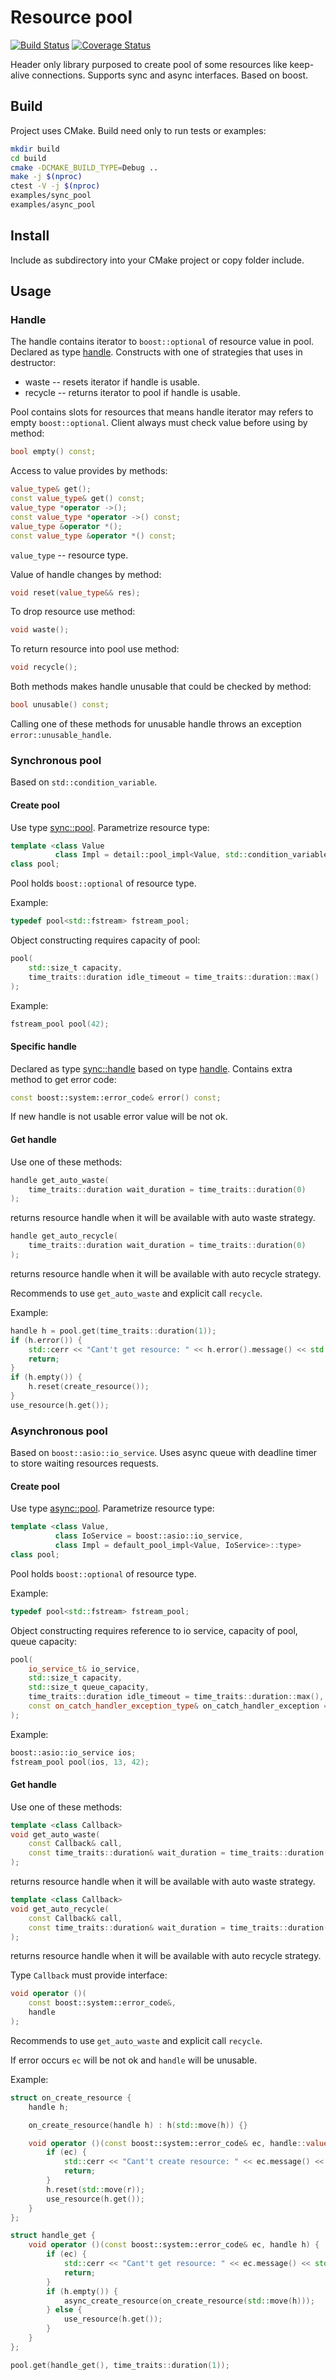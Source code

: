 # Resource pool

[![Build Status](https://travis-ci.org/elsid/resource_pool.svg?branch=master)](https://travis-ci.org/elsid/resource_pool)
[![Coverage Status](https://coveralls.io/repos/github/elsid/resource_pool/badge.svg?branch=master)](https://coveralls.io/github/elsid/resource_pool?branch=master)

Header only library purposed to create pool of some resources like keep-alive connections.
Supports sync and async interfaces. Based on boost.

## Build

Project uses CMake. Build need only to run tests or examples:
```bash
mkdir build
cd build
cmake -DCMAKE_BUILD_TYPE=Debug ..
make -j $(nproc)
ctest -V -j $(nproc)
examples/sync_pool
examples/async_pool
```

## Install

Include as subdirectory into your CMake project or copy folder include.

## Usage

### Handle

The handle contains iterator to ```boost::optional``` of resource value in pool.
Declared as type [handle](include/yamail/resource_pool/handle.hpp#L12-L59).
Constructs with one of strategies that uses in destructor:
* waste -- resets iterator if handle is usable.
* recycle -- returns iterator to pool if handle is usable.

Pool contains slots for resources that means handle iterator may refers to empty ```boost::optional```.
Client always must check value before using by method:
```c++
bool empty() const;
```

Access to value provides by methods:
```c++
value_type& get();
const value_type& get() const;
value_type *operator ->();
const value_type *operator ->() const;
value_type &operator *();
const value_type &operator *() const;
```

```value_type``` -- resource type.

Value of handle changes by method:
```c++
void reset(value_type&& res);
```

To drop resource use method:
```c++
void waste();
```

To return resource into pool use method:
```c++
void recycle();
```

Both methods makes handle unusable that could be checked by method:
```c++
bool unusable() const;
```

Calling one of these methods for unusable handle throws an exception ```error::unusable_handle```.

### Synchronous pool

Based on ```std::condition_variable```.

#### Create pool

Use type [sync::pool](include/yamail/resource_pool/sync/pool.hpp#L14-L54). Parametrize resource type:
```c++
template <class Value
          class Impl = detail::pool_impl<Value, std::condition_variable> >
class pool;
```

Pool holds ```boost::optional``` of resource type.

Example:
```c++
typedef pool<std::fstream> fstream_pool;
```

Object constructing requires capacity of pool:
```c++
pool(
    std::size_t capacity,
    time_traits::duration idle_timeout = time_traits::duration::max()
);
```

Example:
```c++
fstream_pool pool(42);
```

#### Specific handle

Declared as type [sync::handle](include/yamail/resource_pool/sync/handle.hpp#L14-L33)
based on type [handle](include/yamail/resource_pool/handle.hpp#L12-L59).
Contains extra method to get error code:
```c++
const boost::system::error_code& error() const;
```

If new handle is not usable error value will be not ok.

#### Get handle

Use one of these methods:
```c++
handle get_auto_waste(
    time_traits::duration wait_duration = time_traits::duration(0)
);
```
returns resource handle when it will be available with auto waste strategy.

```c++
handle get_auto_recycle(
    time_traits::duration wait_duration = time_traits::duration(0)
);
```
returns resource handle when it will be available with auto recycle strategy.

Recommends to use ```get_auto_waste``` and explicit call ```recycle```.

Example:
```c++
handle h = pool.get(time_traits::duration(1));
if (h.error()) {
    std::cerr << "Cant't get resource: " << h.error().message() << std::endl;
    return;
}
if (h.empty()) {
    h.reset(create_resource());
}
use_resource(h.get());
```

### Asynchronous pool

Based on ```boost::asio::io_service```. Uses async queue with deadline timer to store waiting resources requests.

#### Create pool

Use type [async::pool](include/yamail/resource_pool/async/pool.hpp#L36-L124). Parametrize resource type:
```c++
template <class Value,
          class IoService = boost::asio::io_service,
          class Impl = default_pool_impl<Value, IoService>::type>
class pool;
```

Pool holds ```boost::optional``` of resource type.

Example:
```c++
typedef pool<std::fstream> fstream_pool;
```

Object constructing requires reference to io service, capacity of pool, queue capacity:
```c++
pool(
    io_service_t& io_service,
    std::size_t capacity,
    std::size_t queue_capacity,
    time_traits::duration idle_timeout = time_traits::duration::max(),
    const on_catch_handler_exception_type& on_catch_handler_exception = detail::abort()
);
```

Example:
```c++
boost::asio::io_service ios;
fstream_pool pool(ios, 13, 42);
```

#### Get handle

Use one of these methods:
```c++
template <class Callback>
void get_auto_waste(
    const Callback& call,
    const time_traits::duration& wait_duration = time_traits::duration(0)
);
```
returns resource handle when it will be available with auto waste strategy.

```c++
template <class Callback>
void get_auto_recycle(
    const Callback& call,
    const time_traits::duration& wait_duration = time_traits::duration(0)
);
```
returns resource handle when it will be available with auto recycle strategy.

Type ```Callback``` must provide interface:
```c++
void operator ()(
    const boost::system::error_code&,
    handle
);
```

Recommends to use ```get_auto_waste``` and explicit call ```recycle```.

If error occurs ```ec``` will be not ok and ```handle``` will be unusable.

Example:
```c++
struct on_create_resource {
    handle h;

    on_create_resource(handle h) : h(std::move(h)) {}

    void operator ()(const boost::system::error_code& ec, handle::value_type&& r) {
        if (ec) {
            std::cerr << "Cant't create resource: " << ec.message() << std::endl;
            return;
        }
        h.reset(std::move(r));
        use_resource(h.get());
    }
};

struct handle_get {
    void operator ()(const boost::system::error_code& ec, handle h) {
        if (ec) {
            std::cerr << "Cant't get resource: " << ec.message() << std::endl;
            return;
        }
        if (h.empty()) {
            async_create_resource(on_create_resource(std::move(h)));
        } else {
            use_resource(h.get());
        }
    }
};

pool.get(handle_get(), time_traits::duration(1));
```
